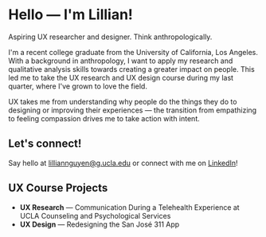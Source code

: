 # Hello — I'm Lillian!
Aspiring UX researcher and designer. Think anthropologically. 

I'm a recent college graduate from the University of California, Los Angeles. With a background in anthropology, I want to apply my research and qualitative analysis skills towards creating a greater impact on people. This led me to take the UX research and UX design course during my last quarter, where I've grown to love the field. 

UX takes me from understanding why people do the things they do to designing or improving their experiences — the transition from empathizing to feeling compassion drives me to take action with intent. 

## Let's connect!

Say hello at lilliannguyen@g.ucla.edu or connect with me on [LinkedIn](www.linkedin.com/in/lilliannguyen97)!

## UX Course Projects
* **UX Research** — Communication During a Telehealth Experience at UCLA Counseling and Psychological Services
* **UX Design** — Redesigning the San José 311 App



